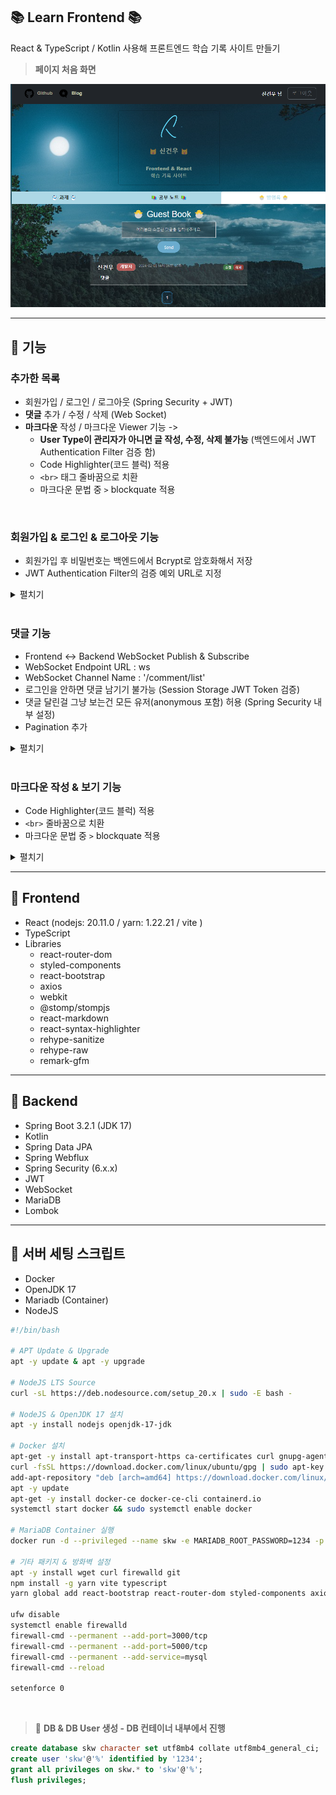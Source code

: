 ## 📚 Learn Frontend 📚

React & TypeScript / Kotlin 사용해 프론트엔드 학습 기록 사이트 만들기

> **페이지 처음 화면**

![img](./Description/img/main.png)

---

## 📘 기능

### 추가한 목록

- 회원가입 / 로그인 / 로그아웃 (Spring Security + JWT)
- **댓글** 추가 / 수정 / 삭제 (Web Socket)
- **마크다운** 작성 / 마크다운 Viewer 기능 ->
  - **User Type이 관리자가 아니면 글 작성, 수정, 삭제 불가능** (백엔드에서 JWT Authentication Filter 검증 함)
  - Code Highlighter(코드 블럭) 적용
  - `<br>` 태그 줄바꿈으로 치환
  - 마크다운 문법 중 `>` blockquate 적용

<br>

### 회원가입 & 로그인 & 로그아웃 기능

- 회원가입 후 비밀번호는 백엔드에서 Bcrypt로 암호화해서 저장
- JWT Authentication Filter의 검증 예외 URL로 지정

<details>
<summary>펼치기</summary>

> **🚩 회원 가입**

![img](./Description/img/signup-1.png)
![img](./Description/img/signup-2.png)

<br>

> **🚩 로그인**

- 유저가 로그인 시 백엔드에서 받은 JWT Token을 프론트엔드 단에서 LocalStorage에 들고 있음
- JWT Authentication Filter의 검증 예외 URL

![img](./Description/img/login-1.png)
![img](./Description/img/login-2.png)

<br>

> **🚩 로그아웃**

- 유저가 로그아웃 시 LocalStorage의 JWT Token 제거

![img](./Description/img/logout-1.png)
![img](./Description/img/logout-2.png)

</details>

<br>

### 댓글 기능

- Frontend <-> Backend WebSocket Publish & Subscribe
- WebSocket Endpoint URL : ws
- WebSocket Channel Name : '/comment/list'
- 로그인을 안하면 댓글 남기기 불가능 (Session Storage JWT Token 검증)
- 댓글 달린걸 그냥 보는건 모든 유저(anonymous 포함) 허용 (Spring Security 내부 설정)
- Pagination 추가

<details>
<summary>펼치기</summary>

> **🚩 로그인을 안하고 댓긍 등록 시, Session Storage의 JWT 토큰 검증 불가로 인해 댓글 작성 불가**

![img](./Description/img/403.png)

<br>

> **🚩 댓글 추가**

![img](./Description/img/comment-1.png)

<br>

> **🚩 댓글 수정**

![img](./Description/img/update-comment-1.png)

![img](./Description/img/update-comment-2.png)

![img](./Description/img/update-comment-3.png)

![img](./Description/img/update-comment-4.png)

<br>

> **🚩 댓글 삭제**

![img](./Description/img/delete-comment.png)

<br>

> **🚩 Pagination 추가**

![img](./Description/img/page.png)

</details>

<br>

### 마크다운 작성 & 보기 기능

- Code Highlighter(코드 블럭) 적용
- `<br>` 줄바꿈으로 치환
- 마크다운 문법 중 `>` blockquate 적용

<details>
<summary>펼치기</summary>

> **🚩 마크다운 글 작성 & 작성한 마크다운 글 Viewer**

![img](./Description/img/markdown.png)

![img](./Description/img/markdown-2.png)

![img](./Description/img/markdown-3.png)

</details>

---

## 📘 Frontend

- React (nodejs: 20.11.0 / yarn: 1.22.21 / vite )
- TypeScript
- Libraries
  - react-router-dom
  - styled-components
  - react-bootstrap
  - axios
  - webkit
  - @stomp/stompjs
  - react-markdown
  - react-syntax-highlighter
  - rehype-sanitize
  - rehype-raw
  - remark-gfm

---

## 📘 Backend

- Spring Boot 3.2.1 (JDK 17)
- Kotlin
- Spring Data JPA
- Spring Webflux
- Spring Security (6.x.x)
- JWT
- WebSocket
- MariaDB
- Lombok

---

## 📘 서버 세팅 스크립트

- Docker
- OpenJDK 17
- Mariadb (Container)
- NodeJS

```bash
#!/bin/bash

# APT Update & Upgrade
apt -y update & apt -y upgrade

# NodeJS LTS Source
curl -sL https://deb.nodesource.com/setup_20.x | sudo -E bash -

# NodeJS & OpenJDK 17 설치
apt -y install nodejs openjdk-17-jdk

# Docker 설치
apt-get -y install apt-transport-https ca-certificates curl gnupg-agent software-properties-common
curl -fsSL https://download.docker.com/linux/ubuntu/gpg | sudo apt-key add -
add-apt-repository "deb [arch=amd64] https://download.docker.com/linux/ubuntu $(lsb_release -cs) stable"
apt -y update
apt-get -y install docker-ce docker-ce-cli containerd.io
systemctl start docker && sudo systemctl enable docker

# MariaDB Container 실행
docker run -d --privileged --name skw -e MARIADB_ROOT_PASSWORD=1234 -p 5000:3306 mariadb

# 기타 패키지 & 방화벽 설정
apt -y install wget curl firewalld git
npm install -g yarn vite typescript
yarn global add react-bootstrap react-router-dom styled-components axios @types/react-bootstrap @types/react-router-dom

ufw disable
systemctl enable firewalld
firewall-cmd --permanent --add-port=3000/tcp
firewall-cmd --permanent --add-port=5000/tcp
firewall-cmd --permanent --add-service=mysql
firewall-cmd --reload

setenforce 0
```

<br>

> 🚩 **DB & DB User 생성 - DB 컨테이너 내부에서 진행**

```sql
create database skw character set utf8mb4 collate utf8mb4_general_ci;
create user 'skw'@'%' identified by '1234';
grant all privileges on skw.* to 'skw'@'%';
flush privileges;
```